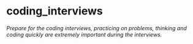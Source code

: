 # coding_interviews

###### Prepare for the coding interviews, practicing on problems, thinking and coding quickly are extremely important during the interviews. 
